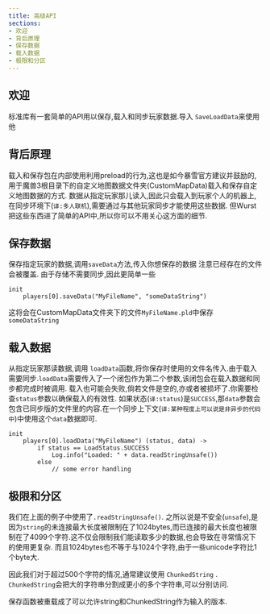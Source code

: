 ```yaml
---
title: 高级API
sections:
- 欢迎
- 背后原理
- 保存数据
- 载入数据
- 极限和分区
---
```


## 欢迎
标准库有一套简单的API用以保存,载入和同步玩家数据.导入
 `SaveLoadData`来使用他

## 背后原理
载入和保存包在内部使用利用preload的行为,这也是如今暴雪官方建议并鼓励的,用于魔兽3根目录下的自定义地图数据文件夹(CustomMapData)载入和保存自定义地图数据的方式.
数据从指定玩家那儿读入,因此只会载入到玩家个人的机器上,在同步环境下(`译:多人联机`),需要通过与其他玩家同步才能使用这些数据.
但Wurst把这些东西进了简单的API中,所以你可以不用关心这方面的细节.


## 保存数据

保存指定玩家的数据,调用`saveData`方法,传入你想保存的数据
注意已经存在的文件会被覆盖.
由于存储不需要同步,因此更简单一些

```wurst
init
	players[0].saveData("MyFileName", "someDataString")
```

这将会在CustomMapData文件夹下的文件`MyFileName.pld`中保存`someDataString`

## 载入数据

从指定玩家那读数据,调用 `loadData`函数,将你保存时使用的文件名传入.由于载入需要同步.`loadData`需要传入了一个闭包作为第二个参数,该闭包会在载入数据和同步都完成时被调用.
载入也可能会失败,倘若文件是空的,亦或者被损坏了.你需要检查`status`参数以确保载入的有效性.
如果状态(`译:status`)是`SUCCESS`,那`data`参数会包含已同步版的文件里的内容.在一个同步上下文(`译:某种程度上可以说是非异步的代码中`)中使用这个`data`数据即可.


```wurst
init
	players[0].loadData("MyFileName") (status, data) ->
		if status == LoadStatus.SUCCESS
			Log.info("Loaded: " + data.readStringUnsafe())
		else
			// some error handling
```

## 极限和分区
我们在上面的例子中使用了`.readStringUnsafe()`. 之所以说是不安全(`unsafe`),是因为`string`的未连接最大长度被限制在了1024bytes,而已连接的最大长度也被限制在了4099个字符.这不仅会限制我们能读取多少的数据,也会导致在寻常情况下的使用更复杂.
而且1024bytes也不等于与1024个字符,由于一些unicode字符比1个byte大.

因此我们对于超过500个字符的情况,通常建议使用 `ChunkedString` .  `ChunkedString`会把大的字符串分割成更小的多个字符串,可以分别访问.

保存函数被重载成了可以允许string和ChunkedString作为输入的版本.
